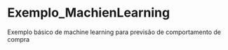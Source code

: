 # Exemplo_MachienLearning
Exemplo básico de machine learning para previsão de comportamento de compra
